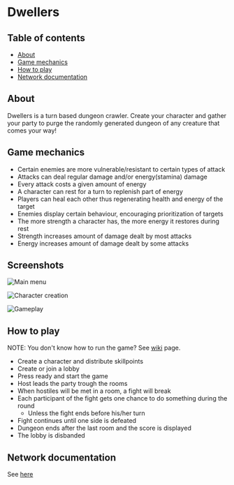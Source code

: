 # Dwellers

## Table of contents
  * [About](#about)
  * [Game mechanics](#game-mechanics)
  * [How to play](#how-to-play)
  * [Network documentation](#network-documentation)

## About
Dwellers is a turn based dungeon crawler.
Create your character and gather your party
to purge the randomly generated dungeon of
any creature that comes your way!


## Game mechanics
  * Certain enemies are more vulnerable/resistant to certain types of attack
  * Attacks can deal regular damage and/or energy(stamina) damage
  * Every attack costs a given amount of energy
  * A character can rest for a turn to replenish part of energy
  * Players can heal each other thus regenerating health and energy of the target
  * Enemies display certain behaviour, encouraging prioritization of targets
  * The more strength a character has, the more energy it restores during rest
  * Strength increases amount of damage dealt by most attacks
  * Energy increases amount of damage dealt by some attacks

## Screenshots
![Main menu](https://i.imgur.com/2sFBrR9.png)

![Character creation](https://i.imgur.com/bsBvwCr.png)

![Gameplay](https://i.imgur.com/C1gh7Wr.png)

## How to play
NOTE: You don't know how to run the game? See [wiki](https://github.com/ksk98/Dwellers/wiki/How-to) page.
  * Create a character and distribute skillpoints
  * Create or join a lobby
  * Press ready and start the game
  * Host leads the party trough the rooms
  * When hostiles will be met in a room, a fight will break
  * Each participant of the fight gets one chance to do something during the round
    * Unless the fight ends before his/her turn
  * Fight continues until one side is defeated
  * Dungeon ends after the last room and the score is displayed
  * The lobby is disbanded

## Network documentation
See [here](network/documentation)
